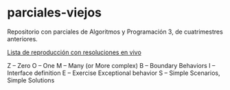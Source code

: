 # parciales-viejos

Repositorio con parciales de Algoritmos y Programación 3, de cuatrimestres anteriores.

[Lista de reproducción con resoluciones en vivo](https://www.youtube.com/playlist?list=PLX7BIRwCcTrnESpB1___9dPi1O3bUuGan)

Z – Zero
O – One
M – Many (or More complex)
B – Boundary Behaviors
I – Interface definition
E – Exercise Exceptional behavior
S – Simple Scenarios, Simple Solutions
